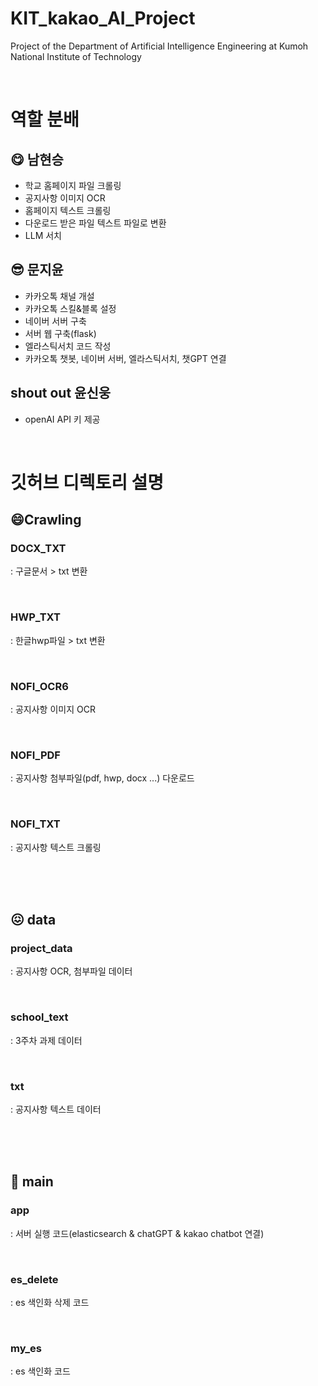 # KIT_kakao_AI_Project
Project of the Department of Artificial Intelligence Engineering at Kumoh National Institute of Technology


<br/>

# 역할 분배

## 😋 남현승

- 학교 홈페이지 파일 크롤링
- 공지사항 이미지 OCR
- 홈페이지 텍스트 크롤링
- 다운로드 받은 파일 텍스트 파일로 변환
- LLM 서치

## 😎 문지윤

- 카카오톡 채널 개설
- 카카오톡 스킬&블록 설정
- 네이버 서버 구축
- 서버 웹 구축(flask)
- 엘라스틱서치 코드 작성
- 카카오톡 챗봇, 네이버 서버, 엘라스틱서치, 챗GPT 연결


## shout out 윤신웅 

- openAI API 키 제공


<br/>

# 깃허브 디렉토리 설명

## 😄Crawling


### DOCX_TXT
  

: 구글문서 > txt 변환


<br/>


### HWP_TXT
   

: 한글hwp파일 > txt 변환


<br/>

### NOFI_OCR6
    

: 공지사항 이미지 OCR


<br/>
    

### NOFI_PDF
    

: 공지사항 첨부파일(pdf, hwp, docx ...) 다운로드


<br/>
    

### NOFI_TXT
    

: 공지사항 텍스트 크롤링
    

<br/>


<br/>


<br/>

## 😖 data

### project_data

    

: 공지사항 OCR, 첨부파일 데이터


<br/>
    

### school_text

    
: 3주차 과제 데이터


<br/>
   

### txt


: 공지사항 텍스트 데이터
    
<br/>


<br/>

<br/>

## 🤩 main


### app
    

: 서버 실행 코드(elasticsearch & chatGPT & kakao chatbot 연결)


<br/>
    

### es_delete
    

: es 색인화 삭제 코드


<br/>
    

### my_es
    

: es 색인화 코드
    